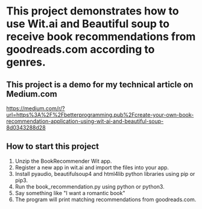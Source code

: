# This project demonstrates how to use Wit.ai and Beautiful soup to receive book recommendations from goodreads.com according to genres.


## This project is a demo for my technical article on Medium.com

https://medium.com/r/?url=https%3A%2F%2Fbetterprogramming.pub%2Fcreate-your-own-book-recommendation-application-using-wit-ai-and-beautiful-soup-8d0343288d28



## **How to start this project**

1. Unzip the BookRecommender Wit app.
2. Register a new app in wit.ai and import the files into your app.
3. Install pyaudio, beautifulsoup4 and html4lib python libraries using pip or pip3.
4. Run the book_recommendation.py using python or python3.
5. Say something like "I want a romantic book"
6. The program will print matching recommendations from goodreads.com.
